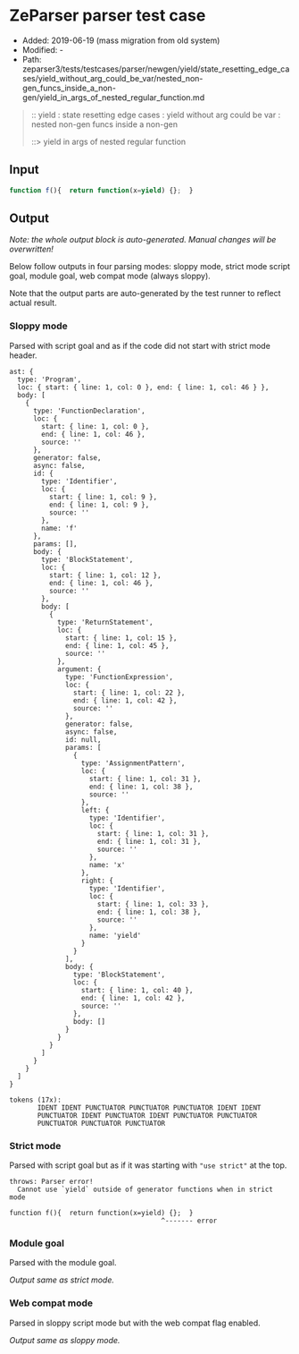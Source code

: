 # ZeParser parser test case

- Added: 2019-06-19 (mass migration from old system)
- Modified: -
- Path: zeparser3/tests/testcases/parser/newgen/yield/state_resetting_edge_cases/yield_without_arg_could_be_var/nested_non-gen_funcs_inside_a_non-gen/yield_in_args_of_nested_regular_function.md

> :: yield : state resetting edge cases : yield without arg could be var : nested non-gen funcs inside a non-gen
>
> ::> yield in args of nested regular function

## Input

`````js
function f(){  return function(x=yield) {};  }
`````

## Output

_Note: the whole output block is auto-generated. Manual changes will be overwritten!_

Below follow outputs in four parsing modes: sloppy mode, strict mode script goal, module goal, web compat mode (always sloppy).

Note that the output parts are auto-generated by the test runner to reflect actual result.

### Sloppy mode

Parsed with script goal and as if the code did not start with strict mode header.

`````
ast: {
  type: 'Program',
  loc: { start: { line: 1, col: 0 }, end: { line: 1, col: 46 } },
  body: [
    {
      type: 'FunctionDeclaration',
      loc: {
        start: { line: 1, col: 0 },
        end: { line: 1, col: 46 },
        source: ''
      },
      generator: false,
      async: false,
      id: {
        type: 'Identifier',
        loc: {
          start: { line: 1, col: 9 },
          end: { line: 1, col: 9 },
          source: ''
        },
        name: 'f'
      },
      params: [],
      body: {
        type: 'BlockStatement',
        loc: {
          start: { line: 1, col: 12 },
          end: { line: 1, col: 46 },
          source: ''
        },
        body: [
          {
            type: 'ReturnStatement',
            loc: {
              start: { line: 1, col: 15 },
              end: { line: 1, col: 45 },
              source: ''
            },
            argument: {
              type: 'FunctionExpression',
              loc: {
                start: { line: 1, col: 22 },
                end: { line: 1, col: 42 },
                source: ''
              },
              generator: false,
              async: false,
              id: null,
              params: [
                {
                  type: 'AssignmentPattern',
                  loc: {
                    start: { line: 1, col: 31 },
                    end: { line: 1, col: 38 },
                    source: ''
                  },
                  left: {
                    type: 'Identifier',
                    loc: {
                      start: { line: 1, col: 31 },
                      end: { line: 1, col: 31 },
                      source: ''
                    },
                    name: 'x'
                  },
                  right: {
                    type: 'Identifier',
                    loc: {
                      start: { line: 1, col: 33 },
                      end: { line: 1, col: 38 },
                      source: ''
                    },
                    name: 'yield'
                  }
                }
              ],
              body: {
                type: 'BlockStatement',
                loc: {
                  start: { line: 1, col: 40 },
                  end: { line: 1, col: 42 },
                  source: ''
                },
                body: []
              }
            }
          }
        ]
      }
    }
  ]
}

tokens (17x):
       IDENT IDENT PUNCTUATOR PUNCTUATOR PUNCTUATOR IDENT IDENT
       PUNCTUATOR IDENT PUNCTUATOR IDENT PUNCTUATOR PUNCTUATOR
       PUNCTUATOR PUNCTUATOR PUNCTUATOR
`````

### Strict mode

Parsed with script goal but as if it was starting with `"use strict"` at the top.

`````
throws: Parser error!
  Cannot use `yield` outside of generator functions when in strict mode

function f(){  return function(x=yield) {};  }
                                      ^------- error
`````


### Module goal

Parsed with the module goal.

_Output same as strict mode._

### Web compat mode

Parsed in sloppy script mode but with the web compat flag enabled.

_Output same as sloppy mode._
